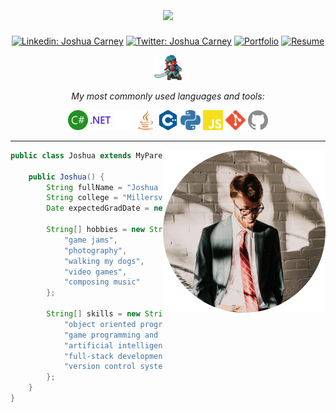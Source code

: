 <div align='center'> 

<h1><img height="120"src="media/jawsh.gif" align='center'></h1> 

[![Linkedin: Joshua Carney](https://img.shields.io/badge/-LinkedIn-blue?style=flat-square&logo=Linkedin&logoColor=white&link=https://www.linkedin.com/in/jkcarney/)](https://www.linkedin.com/in/jkcarney/)
[![Twitter: Joshua Carney](https://img.shields.io/badge/-Twitter-blue?style=flat-square&logo=Twitter&logoColor=white&link=https://twitter.com/joshcarney0)](https://twitter.com/joshcarney0)
[![Portfolio](https://img.shields.io/badge/Portfolio_Website-12b844?style=flat-square&logo=GitHub&link=https://jkcarney.github.io)](https://jkcarney.github.io/)
[![Resume](https://img.shields.io/badge/Resume-2021--2022-2e0073?style=flat&logo=Files&logoColor=ffffff&link=https://www.dl.dropboxusercontent.com/s/pc1q5svtg448sn1/Joshua_Carney_Resume_2021_2022_NO_CONTACT.pdf?dl=0)](https://www.dl.dropboxusercontent.com/s/pc1q5svtg448sn1/Joshua_Carney_Resume_2021_2022_NO_CONTACT.pdf?dl=0)

<img height="40" src="media/joshua4.gif">

<p><em>My most commonly used languages and tools:</em></p>
<code><img height="32" src="media/csharp.svg"></code>
<code><img height="32" src="media/dotnet.svg"></code>
<code><img height="32" src="media/unity.svg"></code>
<code><img height="32" src="media/java.svg"></code>
<code><img height="32" src="media/cplusplus.svg"></code>
<code><img height="32" src="media/python.svg"></code>
<code><img height="32" src="media/javascript.svg"></code>
<code><img height="32" src="media/git.svg"></code>
<code><img height="32" src="media/github.svg"></code>

<br />

</div>


---

<img align='right' src="media/me.png" width="260">

```java
public class Joshua extends MyParents {

    public Joshua() {
        String fullName = "Joshua Carney";
        String college = "Millersville University";
        Date expectedGradDate = new Date("May", 2022);

        String[] hobbies = new String[] {
            "game jams",
            "photography",
            "walking my dogs",
            "video games",
            "composing music"
        };

        String[] skills = new String[] {
            "object oriented programming",  // From education and internship
            "game programming and design",  // From game jams and courses
            "artificial intelligence",      // From independent study and courses
            "full-stack development",       // From internship
            "version control systems"       // From... everything
        };
    }
}
```
